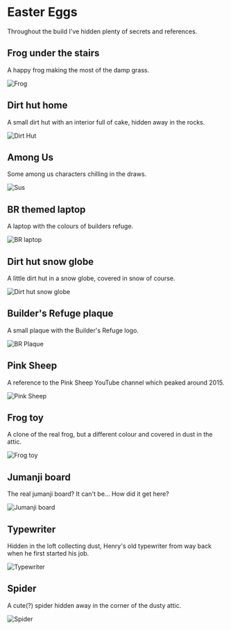 # Easter Eggs

Throughout the build I've hidden plenty of secrets and references.

## Frog under the stairs

A happy frog making the most of the damp grass.

![Frog](/img/br-2024/easter-eggs/frog.png)

## Dirt hut home

A small dirt hut with an interior full of cake, hidden away in the rocks.

![Dirt Hut](/img/br-2024/easter-eggs/dirt-hut.png)

## Among Us

Some among us characters chilling in the draws.

![Sus](/img/br-2024/easter-eggs/sus.png)

## BR themed laptop

A laptop with the colours of builders refuge.

![BR laptop](/img/br-2024/easter-eggs/br-laptop.png)

## Dirt hut snow globe

A little dirt hut in a snow globe, covered in snow of course.

![Dirt hut snow globe](/img/br-2024/easter-eggs/dirt-hut-snowglobe.png)

## Builder's Refuge plaque

A small plaque with the Builder's Refuge logo.

![BR Plaque](/img/br-2024/easter-eggs/br-plaque.png)

## Pink Sheep

A reference to the Pink Sheep YouTube channel which peaked around 2015.

![Pink Sheep](/img/br-2024/easter-eggs/pink-sheep.png)

## Frog toy

A clone of the real frog, but a different colour and covered in dust in the attic.

![Frog toy](/img/br-2024/easter-eggs/frog-2.png)

## Jumanji board

The real jumanji board? It can't be... How did it get here?

![Jumanji board](/img/br-2024/easter-eggs/jumanji.png)

## Typewriter

Hidden in the loft collecting dust, Henry's old typewriter from way back when he first started his job.

![Typewriter](/img/br-2024/easter-eggs/typewriter.png)

## Spider

A cute(?) spider hidden away in the corner of the dusty attic.

![Spider](/img/br-2024/easter-eggs/spider.png)